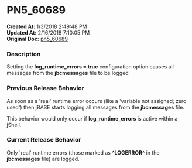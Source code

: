 # PN5_60689

**Created At:** 1/3/2018 2:49:48 PM  
**Updated At:** 2/16/2018 7:10:05 PM  
**Original Doc:** [pn5_60689](https://docs.jbase.com/release-notes/pn5_60689)  


### Description

Setting the **log\_runtime\_errors = true** configuration option causes all messages from the **jbcmessages** file to be logged



### Previous Release Behavior

As soon as a 'real' runtime error occurs (like a 'variable not assigned; zero used') then jBASE starts logging all messages from the **jbcmessages** file.

This behavior would only occur if **log\_runtime\_errors** is active within a jShell.



### Current Release Behavior

Only 'real' runtime errors (those marked as **^LOGERROR^** in the **jbcmessages** file) are logged.
